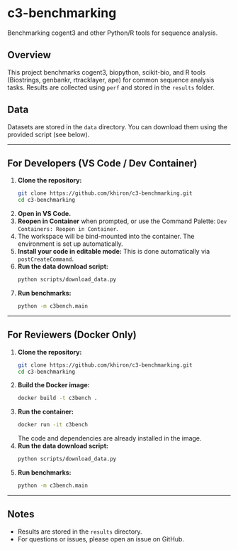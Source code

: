 # c3-benchmarking

Benchmarking cogent3 and other Python/R tools for sequence analysis.

## Overview
This project benchmarks cogent3, biopython, scikit-bio, and R tools (Biostrings, genbankr, rtracklayer, ape) for common sequence analysis tasks. Results are collected using `perf` and stored in the `results` folder.

## Data
Datasets are stored in the `data` directory. You can download them using the provided script (see below).

---

## For Developers (VS Code / Dev Container)

1. **Clone the repository:**
   ```sh
   git clone https://github.com/khiron/c3-benchmarking.git
   cd c3-benchmarking
   ```
2. **Open in VS Code.**
3. **Reopen in Container** when prompted, or use the Command Palette: `Dev Containers: Reopen in Container`.
4. The workspace will be bind-mounted into the container. The environment is set up automatically.
5. **Install your code in editable mode:** This is done automatically via `postCreateCommand`.
6. **Run the data download script:**
   ```sh
   python scripts/download_data.py
   ```
7. **Run benchmarks:**
   ```sh
   python -m c3bench.main
   ```

---

## For Reviewers (Docker Only)

1. **Clone the repository:**
   ```sh
   git clone https://github.com/khiron/c3-benchmarking.git
   cd c3-benchmarking
   ```
2. **Build the Docker image:**
   ```sh
   docker build -t c3bench .
   ```
3. **Run the container:**
   ```sh
   docker run -it c3bench
   ```
   The code and dependencies are already installed in the image.
4. **Run the data download script:**
   ```sh
   python scripts/download_data.py
   ```
5. **Run benchmarks:**
   ```sh
   python -m c3bench.main
   ```

---

## Notes
- Results are stored in the `results` directory.
- For questions or issues, please open an issue on GitHub.

